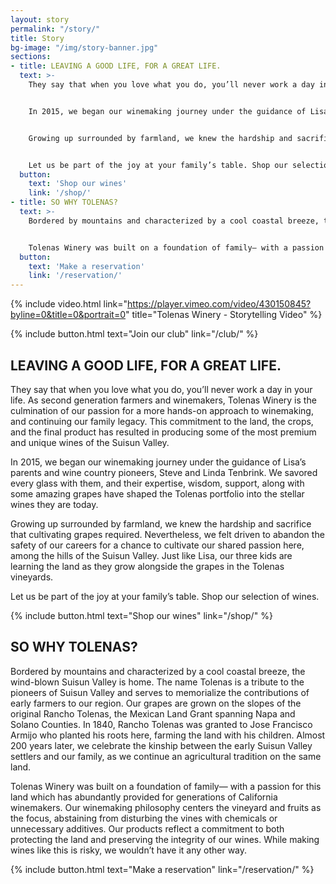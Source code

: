 ```yaml
---
layout: story
permalink: "/story/"
title: Story
bg-image: "/img/story-banner.jpg"
sections: 
- title: LEAVING A GOOD LIFE, FOR A GREAT LIFE.
  text: >-
    They say that when you love what you do, you’ll never work a day in your life. As second generation farmers and winemakers, Tolenas Winery is the culmination of our passion for a more hands-on approach to winemaking, and continuing our family legacy. This commitment to the land, the crops, and the final product has resulted in producing some of the most premium and unique wines of the Suisun Valley.


    In 2015, we began our winemaking journey under the guidance of Lisa’s parents and wine country pioneers, Steve and Linda Tenbrink. We savored every glass with them, and their expertise, wisdom, support, along with some amazing grapes have shaped the Tolenas portfolio into the stellar wines they are today.


    Growing up surrounded by farmland, we knew the hardship and sacrifice that cultivating grapes required. Nevertheless, we felt driven to abandon the safety of our careers for a chance to cultivate our shared passion here, among the hills of the Suisun Valley. Just like Lisa, our three kids are learning the land as they grow alongside the grapes in the Tolenas vineyards.


    Let us be part of the joy at your family’s table. Shop our selection of wines.
  button: 
    text: 'Shop our wines'
    link: '/shop/'
- title: SO WHY TOLENAS?
  text: >-
    Bordered by mountains and characterized by a cool coastal breeze, the wind-blown Suisun Valley is home. The name Tolenas is a tribute to the pioneers of Suisun Valley and serves to memorialize the contributions of early farmers to our region. Our grapes are grown on the slopes of the original Rancho Tolenas, the Mexican Land Grant spanning Napa and Solano Counties. In 1840, Rancho Tolenas was granted to Jose Francisco Armijo who planted his roots here, farming the land with his children. Almost 200 years later, we celebrate the kinship between the early Suisun Valley settlers and our family, as we continue an agricultural tradition on the same land.


    Tolenas Winery was built on a foundation of family— with a passion for this land which has abundantly provided for generations of California winemakers. Our winemaking philosophy centers the vineyard and fruits as the focus, abstaining from disturbing the vines with chemicals or unnecessary additives. Our products reflect a commitment to both protecting the land and preserving the integrity of our wines. While making wines like this is risky, we wouldn’t have it any other way.
  button: 
    text: 'Make a reservation'
    link: '/reservation/'        
---
```

{% include video.html link="https://player.vimeo.com/video/430150845?byline=0&title=0&portrait=0" title="Tolenas Winery - Storytelling Video" %}

{% include button.html text="Join our club" link="/club/" %}

## LEAVING A GOOD LIFE, FOR A GREAT LIFE.

They say that when you love what you do, you’ll never work a day in your life. As second generation farmers and winemakers, Tolenas Winery is the culmination of our passion for a more hands-on approach to winemaking, and continuing our family legacy. This commitment to the land, the crops, and the final product has resulted in producing some of the most premium and unique wines of the Suisun Valley.

In 2015, we began our winemaking journey under the guidance of Lisa’s parents and wine country pioneers, Steve and Linda Tenbrink. We savored every glass with them, and their expertise, wisdom, support, along with some amazing grapes have shaped the Tolenas portfolio into the stellar wines they are today.

Growing up surrounded by farmland, we knew the hardship and sacrifice that cultivating grapes required. Nevertheless, we felt driven to abandon the safety of our careers for a chance to cultivate our shared passion here, among the hills of the Suisun Valley. Just like Lisa, our three kids are learning the land as they grow alongside the grapes in the Tolenas vineyards.

Let us be part of the joy at your family’s table. Shop our selection of wines.

{% include button.html text="Shop our wines" link="/shop/" %}

## SO WHY TOLENAS?

Bordered by mountains and characterized by a cool coastal breeze, the wind-blown Suisun Valley is home. The name Tolenas is a tribute to the pioneers of Suisun Valley and serves to memorialize the contributions of early farmers to our region. Our grapes are grown on the slopes of the original Rancho Tolenas, the Mexican Land Grant spanning Napa and Solano Counties. In 1840, Rancho Tolenas was granted to Jose Francisco Armijo who planted his roots here, farming the land with his children. Almost 200 years later, we celebrate the kinship between the early Suisun Valley settlers and our family, as we continue an agricultural tradition on the same land.

Tolenas Winery was built on a foundation of family— with a passion for this land which has abundantly provided for generations of California winemakers. Our winemaking philosophy centers the vineyard and fruits as the focus, abstaining from disturbing the vines with chemicals or unnecessary additives. Our products reflect a commitment to both protecting the land and preserving the integrity of our wines. While making wines like this is risky, we wouldn’t have it any other way.

{% include button.html text="Make a reservation" link="/reservation/" %}